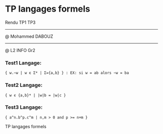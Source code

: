 # TP langages formels

Rendu TP1 TP3
_________________
@ Mohammed DABOUZ
_____________
@ L2 INFO Gr2

### Test1 Langage:
    { w.~w | w ϵ Σ* | Σ={a,b} } : EX: si w = ab alors ~w = ba 

### Test2 Langage:
    { w ϵ {a,b}* | |w|b = |w|c }

### Test3 Langage:
    { a^n.b^p.c^m | n,m > 0 and p >= n+m }

TP langages formels